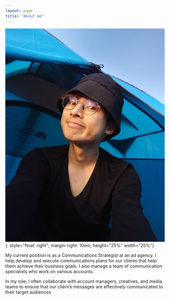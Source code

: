 ```yaml
---
layout: page
title: "About me"
---
```


![timmy](assets/20220107_170548.JPG){: style="float: right"; margin-right: 10em; height="25%" width="25%"}

My current position is as a Communications Strategist at an ad agency. I help develop and execute communications plans for our clients that help them achieve their business goals. I also manage a team of communication specialists who work on various accounts.

In my role, I often collaborate with account managers, creatives, and media teams to ensure that our client’s messages are effectively communicated to their target audiences
